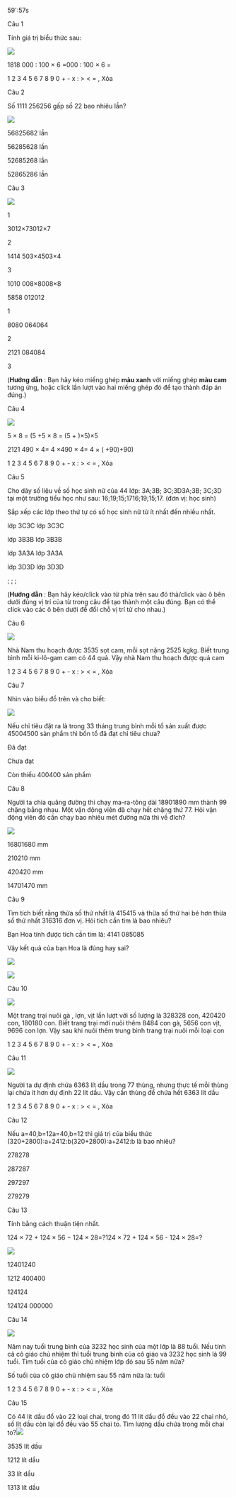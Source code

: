 59':57s

Câu 1

Tính giá trị biểu thức sau:

![](https://onthi123.vn/public/uploads/1_693.png)

1818 000 : 100 × 6 =000 : 100 × 6 =

1 2 3 4 5 6 7 8 9 0 + - x : > < = , Xóa

Câu 2

Số 1111 256256 gấp số 22 bao nhiêu lần?

![](https://onthi123.vn/public/uploads/2_529.png)

56825682 lần

56285628 lần

52685268 lần

52865286 lần

Câu 3

![](https://onthi123.vn/public/uploads/3_526.png)

1

3012×73012×7

2

1414 503×4503×4

3

1010 008×8008×8

5858 012012

1

8080 064064

2

2121 084084

3

(**Hướng dẫn** : Bạn hãy kéo miếng ghép **màu xanh** với miếng ghép **màu cam** tương ứng, hoặc click lần lượt vào hai miếng ghép đó để tạo thành đáp án đúng.)

Câu 4

![](https://onthi123.vn/public/uploads/4_494.png)

5 × 8 = (5 +5 × 8 = (5 + )×5)×5

2121 490 × 4= 4 ×490 × 4= 4 × (  +90)+90)

1 2 3 4 5 6 7 8 9 0 + - x : > < = , Xóa

Câu 5

Cho dãy số liệu về số học sinh nữ của 44 lớp: 3A;3B; 3C;3D3A;3B; 3C;3D  tại một trường tiểu học như sau: 16;19;15;1716;19;15;17. (đơn vị: học sinh)

Sắp xếp các lớp theo thứ tự có số học sinh nữ từ ít nhất đến nhiều nhất.

lớp 3C3C lớp 3C3C

lớp 3B3B lớp 3B3B

lớp 3A3A lớp 3A3A

lớp 3D3D lớp 3D3D

;  ;  ;  

(**Hướng dẫn** : Bạn hãy kéo/click vào từ phía trên sau đó thả/click vào ô bên dưới đúng vị trí của từ trong câu để tạo thành một câu đúng. Bạn có thể click vào các ô bên dưới để đổi chỗ vị trí từ cho nhau.)

Câu 6

![](https://onthi123.vn/public/uploads/6_486.png)

Nhà Nam thu hoạch được 3535 sọt cam, mỗi sọt nặng 2525 kgkg. Biết trung bình mỗi ki-lô-gam cam có 44 quả. Vậy nhà Nam thu hoạch được  quả cam

1 2 3 4 5 6 7 8 9 0 + - x : > < = , Xóa

Câu 7

Nhìn vào biểu đồ trên và cho biết:

![](https://onthi123.vn/public/uploads/7_488.png)  


Nếu chỉ tiêu đặt ra là trong 33 tháng trung bình mỗi tổ sản xuất được 45004500 sản phẩm thì bốn tổ đã đạt chỉ tiêu chưa? 

Đã đạt

Chưa đạt

Còn thiếu 400400 sản phẩm

Câu 8

Người ta chia quãng đường thi chạy ma-ra-tông dài 18901890 mm thành 99 chặng bằng nhau. Một vận động viên đã chạy hết chặng thứ 77. Hỏi vận động viên đó cần chạy bao nhiêu mét đường nữa thì về đích?

![](https://onthi123.vn/public/uploads/8_479.png)

16801680 mm

210210 mm

420420 mm

14701470 mm

Câu 9

Tìm tích biết rằng thừa số thứ nhất là 415415 và thừa số thứ hai bé hơn thừa số thứ nhất 316316 đơn vị. Hỏi tích cần tìm là bao nhiêu?

Bạn Hoa tính được tích cần tìm là: 4141 085085

Vậy kết quả của bạn Hoa là đúng hay sai?

![](https://onthi123.vn/public/uploads/9-1_2.png)

![](https://onthi123.vn/public/uploads/9-2.png)

Câu 10

![](https://onthi123.vn/public/uploads/10_473.png)

Một trang trại nuôi gà , lợn, vịt lần lượt với số lượng là 328328 con, 420420 con, 180180 con. Biết trang trại mới nuôi thêm 8484 con gà, 5656 con vịt, 9696 con lợn. Vậy sau khi nuôi thêm trung bình trang trại nuôi mỗi loại  con

1 2 3 4 5 6 7 8 9 0 + - x : > < = , Xóa

Câu 11

![](https://onthi123.vn/public/uploads/11_155.png)

Người ta dự định chứa 6363 lít dầu trong 77 thùng, nhưng thực tế mỗi thùng lại chứa ít hơn dự định 22 lít dầu. Vậy cần  thùng để chứa hết 6363 lít dầu

1 2 3 4 5 6 7 8 9 0 + - x : > < = , Xóa

Câu 12

Nếu a=40,b=12a=40,b=12 thì giá trị của biểu thức (320+2800):a+2412:b(320+2800):a+2412:b là bao nhiêu?

278278

287287

297297

279279

Câu 13

Tính bằng cách thuận tiện nhất. 

124 × 72 + 124 × 56 − 124 × 28=?124 × 72 + 124 × 56 - 124 × 28=?

![](https://onthi123.vn/public/uploads/13_140.png)

 

12401240

1212 400400

124124

124124 000000

Câu 14

![](https://onthi123.vn/public/uploads/14_131.png)

Năm nay tuổi trung bình của 3232 học sinh của một lớp là 88 tuổi. Nếu tính cả cô giáo chủ nhiệm thì tuổi trung bình của cô giáo và  3232 học sinh là 99 tuổi. Tìm tuổi của cô giáo chủ nhiệm lớp đó sau 55 năm nữa?

Số tuổi của cô giáo chủ nhiệm sau 55 năm nữa là:  tuổi

1 2 3 4 5 6 7 8 9 0 + - x : > < = , Xóa

Câu 15

Có 44 lít dầu đổ vào 22 loại chai, trong đó 11 lít dầu đổ đều vào 22 chai nhỏ, số lít dầu còn lại đổ đều vào 55 chai to. Tìm lượng dầu chứa trong mỗi chai to?![](https://onthi123.vn/public/uploads/15_126.png)

 

3535 lít dầu

1212 lít dầu

33 lít dầu

1313 lít dầu
